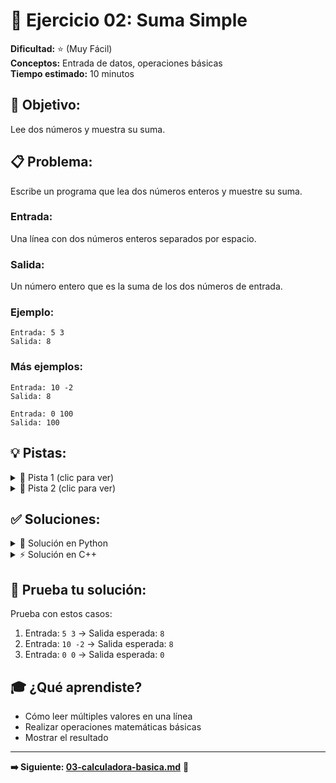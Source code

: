# 📝 Ejercicio 02: Suma Simple

**Dificultad:** ⭐ (Muy Fácil)  
**Conceptos:** Entrada de datos, operaciones básicas  
**Tiempo estimado:** 10 minutos

## 🎯 **Objetivo:**
Lee dos números y muestra su suma.

## 📋 **Problema:**
Escribe un programa que lea dos números enteros y muestre su suma.

### **Entrada:**
Una línea con dos números enteros separados por espacio.

### **Salida:**
Un número entero que es la suma de los dos números de entrada.

### **Ejemplo:**
```
Entrada: 5 3
Salida: 8
```

### **Más ejemplos:**
```
Entrada: 10 -2
Salida: 8

Entrada: 0 100
Salida: 100
```

## 💡 **Pistas:**
<details>
<summary>💭 Pista 1 (clic para ver)</summary>

En Python: usa `input().split()` y `map(int, ...)` para leer dos números
En C++: usa `cin >> a >> b` para leer dos variables
</details>

<details>
<summary>💭 Pista 2 (clic para ver)</summary>

Recuerda que en Python `input()` devuelve texto, necesitas convertir a entero con `int()`
</details>

## ✅ **Soluciones:**

<details>
<summary>🐍 Solución en Python</summary>

```python
# Leer dos números en una línea
a, b = map(int, input().split())

# Calcular la suma
suma = a + b

# Mostrar el resultado
print(suma)
```

**Versión más corta:**
```python
a, b = map(int, input().split())
print(a + b)
```
</details>

<details>
<summary>⚡ Solución en C++</summary>

```cpp
#include <iostream>
using namespace std;

int main() {
    int a, b;
    
    // Leer dos números
    cin >> a >> b;
    
    // Calcular y mostrar la suma
    cout << a + b << endl;
    
    return 0;
}
```
</details>

## 🧪 **Prueba tu solución:**

Prueba con estos casos:
1. Entrada: `5 3` → Salida esperada: `8`
2. Entrada: `10 -2` → Salida esperada: `8`
3. Entrada: `0 0` → Salida esperada: `0`

## 🎓 **¿Qué aprendiste?**
- Cómo leer múltiples valores en una línea
- Realizar operaciones matemáticas básicas
- Mostrar el resultado

---

**➡️ Siguiente: [03-calculadora-basica.md](03-calculadora-basica.md)** 🧮
